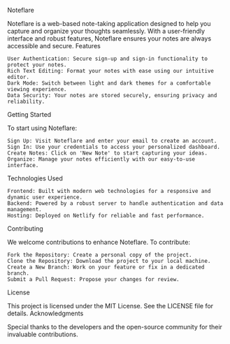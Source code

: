 Noteflare

Noteflare is a web-based note-taking application designed to help you capture and organize your thoughts seamlessly. With a user-friendly interface and robust features, Noteflare ensures your notes are always accessible and secure.
Features

    User Authentication: Secure sign-up and sign-in functionality to protect your notes.
    Rich Text Editing: Format your notes with ease using our intuitive editor.
    Dark Mode: Switch between light and dark themes for a comfortable viewing experience.
    Data Security: Your notes are stored securely, ensuring privacy and reliability.

Getting Started

To start using Noteflare:

    Sign Up: Visit Noteflare and enter your email to create an account.
    Sign In: Use your credentials to access your personalized dashboard.
    Create Notes: Click on 'New Note' to start capturing your ideas.
    Organize: Manage your notes efficiently with our easy-to-use interface.

Technologies Used

    Frontend: Built with modern web technologies for a responsive and dynamic user experience.
    Backend: Powered by a robust server to handle authentication and data management.
    Hosting: Deployed on Netlify for reliable and fast performance.

Contributing

We welcome contributions to enhance Noteflare. To contribute:

    Fork the Repository: Create a personal copy of the project.
    Clone the Repository: Download the project to your local machine.
    Create a New Branch: Work on your feature or fix in a dedicated branch.
    Submit a Pull Request: Propose your changes for review.

License

This project is licensed under the MIT License. See the LICENSE file for details.
Acknowledgments

Special thanks to the developers and the open-source community for their invaluable contributions.
